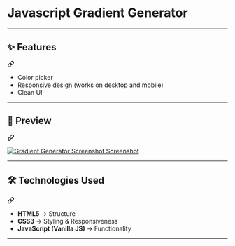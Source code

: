 <h1>Javascript Gradient Generator</h1>
<hr>
<div class="markdown-heading" dir="auto"><h2 tabindex="-1" class="heading-element" dir="auto">✨ Features</h2><a id="user-content--features" class="anchor" aria-label="Permalink: ✨ Features" href="#-features"><svg class="octicon octicon-link" viewBox="0 0 16 16" version="1.1" width="16" height="16" aria-hidden="true"><path d="m7.775 3.275 1.25-1.25a3.5 3.5 0 1 1 4.95 4.95l-2.5 2.5a3.5 3.5 0 0 1-4.95 0 .751.751 0 0 1 .018-1.042.751.751 0 0 1 1.042-.018 1.998 1.998 0 0 0 2.83 0l2.5-2.5a2.002 2.002 0 0 0-2.83-2.83l-1.25 1.25a.751.751 0 0 1-1.042-.018.751.751 0 0 1-.018-1.042Zm-4.69 9.64a1.998 1.998 0 0 0 2.83 0l1.25-1.25a.751.751 0 0 1 1.042.018.751.751 0 0 1 .018 1.042l-1.25 1.25a3.5 3.5 0 1 1-4.95-4.95l2.5-2.5a3.5 3.5 0 0 1 4.95 0 .751.751 0 0 1-.018 1.042.751.751 0 0 1-1.042.018 1.998 1.998 0 0 0-2.83 0l-2.5 2.5a1.998 1.998 0 0 0 0 2.83Z"></path></svg></a></div>
<ul dir="auto">
<li>Color picker</li>
<li>Responsive design (works on desktop and mobile)</li>
<li>Clean UI</li>
</ul>
<hr>
<div class="markdown-heading" dir="auto"><h2 tabindex="-1" class="heading-element" dir="auto">📸 Preview</h2><a id="user-content--preview" class="anchor" aria-label="Permalink: 📸 Preview" href="#-preview"><svg class="octicon octicon-link" viewBox="0 0 16 16" version="1.1" width="16" height="16" aria-hidden="true"><path d="m7.775 3.275 1.25-1.25a3.5 3.5 0 1 1 4.95 4.95l-2.5 2.5a3.5 3.5 0 0 1-4.95 0 .751.751 0 0 1 .018-1.042.751.751 0 0 1 1.042-.018 1.998 1.998 0 0 0 2.83 0l2.5-2.5a2.002 2.002 0 0 0-2.83-2.83l-1.25 1.25a.751.751 0 0 1-1.042-.018.751.751 0 0 1-.018-1.042Zm-4.69 9.64a1.998 1.998 0 0 0 2.83 0l1.25-1.25a.751.751 0 0 1 1.042.018.751.751 0 0 1 .018 1.042l-1.25 1.25a3.5 3.5 0 1 1-4.95-4.95l2.5-2.5a3.5 3.5 0 0 1 4.95 0 .751.751 0 0 1-.018 1.042.751.751 0 0 1-1.042.018 1.998 1.998 0 0 0-2.83 0l-2.5 2.5a1.998 1.998 0 0 0 0 2.83Z"></path></svg></a></div>
<p dir="auto"><a target="_blank" rel="noopener noreferrer" href="[[https://github.com/johnnyfearless/jqueryproject/blob/main/gradient-generator-screen.png]([https://github.com/johnnyfearless/jqueryproject/blob/main/graident-generator-screen.png]([https://github.com/johnnyfearless/jqueryproject/blob/main/graident-generator-screen.png](h[ttps://github.com/johnnyfearless/jqueryproject/blob/main/graident-generator-screen.png]([https://github.com/johnnyfearless/jqueryproject/blob/main/graident-generator-screen.png](https://github.com/johnnyfearless/jqueryproject/blob/main/graident-generator-screen.png)))))](https://github.com/johnnyfearless/jqueryproject/blob/main/graident-generator-screen.png)zzzzzz](https://github.com/johnnyfearless/jqueryproject/blob/main/graident-generator-screen.png)](https://github.com/johnnyfearless/jqueryproject/blob/main/graident-generator-screen.png)](https://github.com/johnnyfearless/jqueryproject/blob/main/graident-generator-screen.png)"><img src="/adelsaad99/Advanced-Calculator/raw/main/screenshot.png" alt="Gradient Generator Screenshot Screenshot" style="max-width: 100%;"></a></p>
<hr>
<div class="markdown-heading" dir="auto"><h2 tabindex="-1" class="heading-element" dir="auto">🛠️ Technologies Used</h2><a id="user-content-️-technologies-used" class="anchor" aria-label="Permalink: 🛠️ Technologies Used" href="#️-technologies-used"><svg class="octicon octicon-link" viewBox="0 0 16 16" version="1.1" width="16" height="16" aria-hidden="true"><path d="m7.775 3.275 1.25-1.25a3.5 3.5 0 1 1 4.95 4.95l-2.5 2.5a3.5 3.5 0 0 1-4.95 0 .751.751 0 0 1 .018-1.042.751.751 0 0 1 1.042-.018 1.998 1.998 0 0 0 2.83 0l2.5-2.5a2.002 2.002 0 0 0-2.83-2.83l-1.25 1.25a.751.751 0 0 1-1.042-.018.751.751 0 0 1-.018-1.042Zm-4.69 9.64a1.998 1.998 0 0 0 2.83 0l1.25-1.25a.751.751 0 0 1 1.042.018.751.751 0 0 1 .018 1.042l-1.25 1.25a3.5 3.5 0 1 1-4.95-4.95l2.5-2.5a3.5 3.5 0 0 1 4.95 0 .751.751 0 0 1-.018 1.042.751.751 0 0 1-1.042.018 1.998 1.998 0 0 0-2.83 0l-2.5 2.5a1.998 1.998 0 0 0 0 2.83Z"></path></svg></a></div>
<ul dir="auto">
<li><strong>HTML5</strong> → Structure</li>
<li><strong>CSS3</strong> → Styling &amp; Responsiveness</li>
<li><strong>JavaScript (Vanilla JS)</strong> → Functionality</li>
</ul>
<hr>
